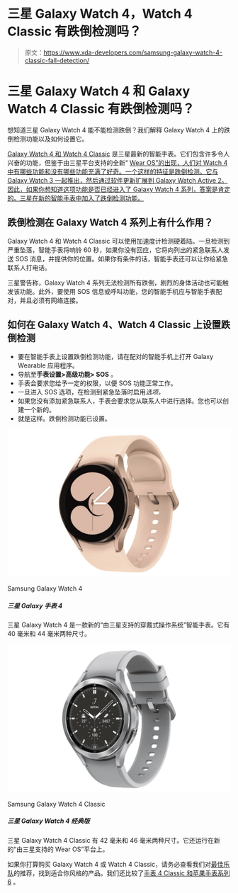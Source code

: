 # 三星 Galaxy Watch 4，Watch 4 Classic 有跌倒检测吗？

> 原文：<https://www.xda-developers.com/samsung-galaxy-watch-4-classic-fall-detection/>

# 三星 Galaxy Watch 4 和 Galaxy Watch 4 Classic 有跌倒检测吗？

想知道三星 Galaxy Watch 4 能不能检测跌倒？我们解释 Galaxy Watch 4 上的跌倒检测功能以及如何设置它。

[Galaxy Watch 4 和 Watch 4 Classic](https://www.xda-developers.com/samsung-galaxy-watch-4/) 是三星最新的智能手表。它们包含许多令人兴奋的功能，但鉴于由三星平台支持的全新“ [Wear OS”的出现，人们对 Watch 4 中有哪些功能和没有哪些功能充满了好奇。一个这样的特征是跌倒检测。它与 Galaxy Watch 3 一起推出，然后通过软件更新扩展到 Galaxy Watch Active 2。因此，如果你想知道这项功能是否已经进入了 Galaxy Watch 4 系列，答案是肯定的。三星在新的智能手表中加入了跌倒检测功能。](https://www.xda-developers.com/wear-os-3-galaxy-watch-4-oneui-watch-review/)

## 跌倒检测在 Galaxy Watch 4 系列上有什么作用？

Galaxy Watch 4 和 Watch 4 Classic 可以使用加速度计检测硬着陆。一旦检测到严重坠落，智能手表将响铃 60 秒，如果你没有回应，它将向列出的紧急联系人发送 SOS 消息，并提供你的位置。如果你有条件的话，智能手表还可以让你给紧急联系人打电话。

三星警告称，Galaxy Watch 4 系列无法检测所有跌倒，剧烈的身体活动也可能触发该功能。此外，要使用 SOS 信息或呼叫功能，您的智能手机应与智能手表配对，并且必须有网络连接。

## 如何在 Galaxy Watch 4、Watch 4 Classic 上设置跌倒检测

*   要在智能手表上设置跌倒检测功能，请在配对的智能手机上打开 Galaxy Wearable 应用程序。
*   导航至**手表设置>高级功能> SOS** 。
*   手表会要求您给予一定的权限，以便 SOS 功能正常工作。
*   一旦进入 SOS 选项，在检测到紧急坠落时启用*选项。*
*   如果您没有添加紧急联系人，手表会要求您从联系人中进行选择。您也可以创建一个新的。
*   就是这样。跌倒检测功能已设置。

 <picture>![The Samsung Galaxy Watch 4 is a new 'Wear OS Powered by Samsung' smartwatch. It comes in 40mm and 44mm sizes.](img/9d9fc91f4740b67034ec9df47dd8ecec.png)</picture> 

Samsung Galaxy Watch 4

##### 三星 Galaxy 手表 4

三星 Galaxy Watch 4 是一款新的“由三星支持的穿戴式操作系统”智能手表。它有 40 毫米和 44 毫米两种尺寸。

 <picture>![The Galaxy Watch 4 Classic is one of the best Wear OS watch on the market, featuring Google Assistant support and advanced health features.](img/d2666614cf1ff05ddd81c223c2e9db3e.png)</picture> 

Samsung Galaxy Watch 4 Classic

##### 三星 Galaxy Watch 4 经典版

三星 Galaxy Watch 4 Classic 有 42 毫米和 46 毫米两种尺寸。它还运行在新的“由三星支持的 Wear OS”平台上。

如果你打算购买 Galaxy Watch 4 或 Watch 4 Classic，请务必查看我们对[最佳乐队](https://www.xda-developers.com/best-galaxy-watch-4-bands/)的推荐，找到适合你风格的产品。我们还比较了[手表 4 Classic 和苹果手表系列 6](https://www.xda-developers.com/samsung-galaxy-watch-4-classic-vs-apple-watch-6/) 。